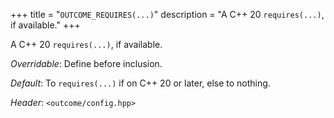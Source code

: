 +++
title = "`OUTCOME_REQUIRES(...)`"
description = "A C++ 20 `requires(...)`, if available."
+++

A C++ 20 `requires(...)`, if available.

*Overridable*: Define before inclusion.

*Default*: To `requires(...)` if on C++ 20 or later, else to nothing.

*Header*: `<outcome/config.hpp>`